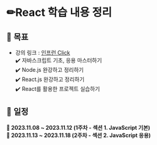 
# ✏**React 학습 내용 정리**

## 🚀 목표
* 강의 링크 : [인프런 Click](https://www.inflearn.com/course/%ED%95%9C%EC%9E%85-%EB%A6%AC%EC%95%A1%ED%8A%B8) </br>
✔️ 자바스크립트 기초, 응용 마스터하기  </br>
✔️ Node.js 완강하고 정리하기  </br>
✔️ React.js 완강하고 정리하기  </br>
✔️ React를 활용한 프로젝트 실습하기  </br>

## 📅 일정 
<summary><strong>📄 2023.11.08 ~ 2023.11.12 (1주차 - 섹션 1. JavaScript 기본)</summary></strong>
<summary><strong>📄 2023.11.13 ~ 2023.11.18 (2주차 - 섹션 2. JavaScript 응용)</summary></strong>

